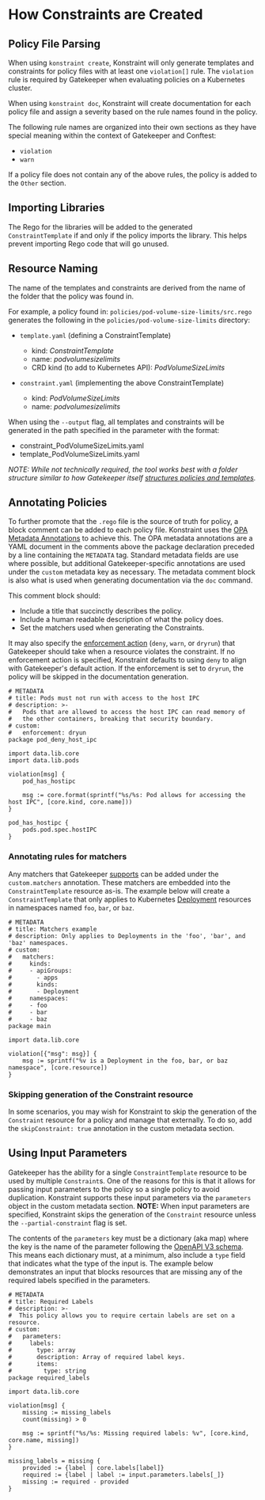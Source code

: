 # How Constraints are Created

## Policy File Parsing

When using `konstraint create`, Konstraint will only generate templates and constraints for policy files with at least one `violation[]` rule. The `violation` rule is required by Gatekeeper when evaluating policies on a Kubernetes cluster.

When using `konstraint doc`, Konstraint will create documentation for each policy file and assign a severity based on the rule names found in the policy.

The following rule names are organized into their own sections as they have special meaning within the context of Gatekeeper and Conftest:

- `violation`
- `warn`

If a policy file does not contain any of the above rules, the policy is added to the `Other` section.

## Importing Libraries

The Rego for the libraries will be added to the generated `ConstraintTemplate` if and only if the policy imports the library. This helps prevent importing Rego code that will go unused.

## Resource Naming

The name of the templates and constraints are derived from the name of the folder that the policy was found in.

For example, a policy found in: `policies/pod-volume-size-limits/src.rego` generates the following in the `policies/pod-volume-size-limits` directory:

- `template.yaml` (defining a ConstraintTemplate)
  - kind: _ConstraintTemplate_
  - name: _podvolumesizelimits_
  - CRD kind (to add to Kubernetes API): _PodVolumeSizeLimits_

- `constraint.yaml` (implementing the above ConstraintTemplate)
  - kind: _PodVolumeSizeLimits_
  - name: _podvolumesizelimits_

When using the `--output` flag, all templates and constraints will be generated in the path specified in the parameter with the format:

- constraint_PodVolumeSizeLimits.yaml
- template_PodVolumeSizeLimits.yaml

_NOTE: While not technically required, the tool works best with a folder structure similar to how Gatekeeper itself [structures policies and templates](https://github.com/open-policy-agent/gatekeeper-library/tree/master/library)._

## Annotating Policies

To further promote that the `.rego` file is the source of truth for policy, a block comment can be added to each policy file. Konstraint uses the [OPA Metadata Annotations](https://www.openpolicyagent.org/docs/latest/annotations/) to achieve this. The OPA metadata annotations are a YAML document in the comments above the package declaration preceded by a line containing the `METADATA` tag. Standard metadata fields are use where possible, but additional Gatekeeper-specific annotations are used under the `custom` metadata key as necessary. The metadata comment block is also what is used when generating documentation via the `doc` command.

This comment block should:

- Include a title that succinctly describes the policy.
- Include a human readable description of what the policy does.
- Set the matchers used when generating the Constraints.

It may also specify the [enforcement action](https://open-policy-agent.github.io/gatekeeper/website/docs/howto/#the-enforcementaction-field) (`deny`, `warn`, or `dryrun`) that Gatekeeper should take when a resource violates the constraint. If no enforcement action is specified, Konstraint defaults to using `deny` to align with Gatekeeper's default action. If the enforcement is set to `dryrun`, the policy will be skipped in the documentation generation.

```rego
# METADATA
# title: Pods must not run with access to the host IPC
# description: >-
#   Pods that are allowed to access the host IPC can read memory of
#   the other containers, breaking that security boundary.
# custom:
#   enforcement: dryun
package pod_deny_host_ipc

import data.lib.core
import data.lib.pods

violation[msg] {
    pod_has_hostipc

    msg := core.format(sprintf("%s/%s: Pod allows for accessing the host IPC", [core.kind, core.name]))
}

pod_has_hostipc {
    pods.pod.spec.hostIPC
}
```

### Annotating rules for matchers

Any matchers that Gatekeeper [supports](https://open-policy-agent.github.io/gatekeeper/website/docs/howto/#the-match-field) can be added under the `custom.matchers` annotation. These matchers are embedded into the `ConstraintTemplate` resource as-is. The example below will create a `ConstraintTemplate` that only applies to Kubernetes [Deployment](https://kubernetes.io/docs/concepts/workloads/controllers/deployment/) resources in namespaces named `foo`, `bar`, or `baz`.

```rego
# METADATA
# title: Matchers example
# description: Only applies to Deployments in the 'foo', 'bar', and 'baz' namespaces.
# custom:
#   matchers:
#     kinds:
#     - apiGroups:
#       - apps
#       kinds:
#       - Deployment
#     namespaces:
#     - foo
#     - bar
#     - baz
package main

import data.lib.core

violation[{"msg": msg}] {
    msg := sprintf("%v is a Deployment in the foo, bar, or baz namespace", [core.resource])
}
```

### Skipping generation of the Constraint resource

In some scenarios, you may wish for Konstraint to skip the generation of the `Constraint` resource for a policy and manage that externally. To do so, add the `skipConstraint: true` annotation in the custom metadata section.

## Using Input Parameters

Gatekeeper has the ability for a single `ConstraintTemplate` resource to be used by multiple `Constraint`s. One of the reasons for this is that it allows for passing input parameters to the policy so a single policy to avoid duplication. Konstraint supports these input parameters via the `parameters` object in the custom metadata section. **NOTE:** When input parameters are specified, Konstraint skips the generation of the `Constraint` resource unless the `--partial-constraint` flag is set.

The contents of the `parameters` key must be a dictionary (aka map) where the key is the name of the parameter following the [OpenAPI V3 schema](https://swagger.io/specification/). This means each dictionary must, at a minimum, also include a `type` field that indicates what the type of the input is. The example below demonstrates an input that blocks resources that are missing any of the required labels specified in the parameters.

```rego
# METADATA
# title: Required Labels
# description: >-
#  This policy allows you to require certain labels are set on a resource.
# custom:
#   parameters:
#     labels:
#       type: array
#       description: Array of required label keys.
#       items:
#         type: string
package required_labels

import data.lib.core

violation[msg] {
	missing := missing_labels
	count(missing) > 0

	msg := sprintf("%s/%s: Missing required labels: %v", [core.kind, core.name, missing])
}

missing_labels = missing {
	provided := {label | core.labels[label]}
	required := {label | label := input.parameters.labels[_]}
	missing := required - provided
}
```
